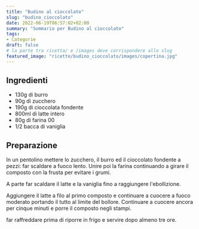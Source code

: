 ```yaml
---
title: "Budino al cioccolato"
slug: "budino_cioccolato"
date: 2022-06-19T06:57:02+02:00
summary: "Sommario per Budino al cioccolato"
tags:
- Categorie
draft: false
# la parte tra ricetta/ e /images deve corrispondere allo slug
featured_image: "ricette/budino_cioccolato/images/copertina.jpg"
---
```

## Ingredienti
* 130g di burro
* 90g di zucchero
* 190g di cioccolata fondente
* 800ml di latte intero
* 80g di farina 00
* 1/2 bacca di vaniglia

## Preparazione
In un pentolino mettere lo zucchero, il burro ed il cioccolato fondente a pezzi: far scaldare a fuoco lento. Unire poi la farina continuando a girare il composto con la frusta per evitare i grumi.

A parte far scaldare il latte e la vaniglia fino a raggiungere l'ebollizione.

Aggiungere il latte a filo al primo composto e continuare a cuocere a fuoco moderato portando il tutto al limite del bollore. Continuare a cuocere ancora per cinque minuti e porre il composto negli stampi.

far raffreddare prima di riporre in frigo e servire dopo almeno tre ore.